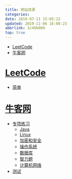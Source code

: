 ```yaml
---
title: 网站目录
categories: 
date: 2019-07-11 15:05:22
updated: 2019-11-06 16:00:23
abbrlink: 1c49b009
top: true
---
```

- [LeetCode](/exam/1c49b009/#LeetCode)
- [牛客网](/exam/1c49b009/#牛客网)

<!--more-->
<script src="https://cdn.bootcss.com/jquery/3.4.0/jquery.slim.min.js"></script>
<script>$(document).ready(function () {$(".post-body > ul:nth-child(1)").hide();});</script>

<!--end-->
# [LeetCode](/exam/categories/LeetCode/) #
- [简单](/exam/categories/LeetCode/简单/)

# [牛客网](/exam/categories/牛客网/) #
- [专项练习](/exam/categories/牛客网/专项练习/)
    - [Java](/exam/categories/牛客网/专项练习/Java/)
    - [Linux](/exam/categories/牛客网/专项练习/Linux/)
    - [加密和安全](/exam/categories/牛客网/专项练习/加密和安全/)
    - [操作系统](/exam/categories/牛客网/专项练习/操作系统/)
    - [数据库](/exam/categories/牛客网/专项练习/数据库/)
    - [智力题](/exam/categories/牛客网/专项练习/智力题/)
    - [计算机网络](/exam/categories/牛客网/专项练习/计算机网络/)
- [测试](/exam/categories/牛客网/测试/)
